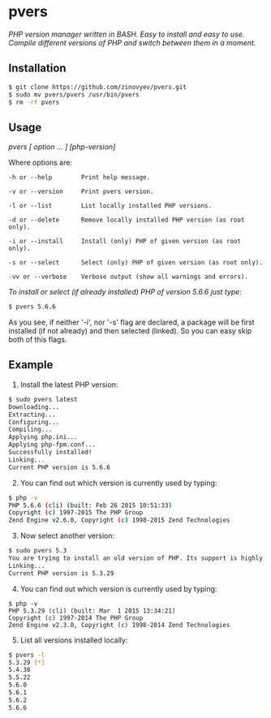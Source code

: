 pvers
==========

*PHP version manager written in BASH. Easy to install and easy to use. Compile different versions of PHP and switch between them in a moment.*

## Installation
```sh
$ git clone https://github.com/zinovyev/pvers.git
$ sudo mv pvers/pvers /usr/bin/pvers
$ rm -rf pvers
```

## Usage

*pvers [ option ... ] [php-version]*


Where options are:


    -h or --help        Print help message.

    -v or --version     Print pvers version.

    -l or --list        List locally installed PHP versions.

    -d or --delete      Remove locally installed PHP version (as root only).

    -i or --install     Install (only) PHP of given version (as root only).

    -s or --select      Select (only) PHP of given version (as root only).

    -vv or --verbose    Verbose output (show all warnings and errors).

*To install or select (if already installed) PHP of version 5.6.6 just type:*
```sh
$ pvers 5.6.6
```
As you see, if neither '-i', nor '-s' flag are declared, a package will be first installed (if not already) and then selected (linked). So you can easy skip both of this flags.

## Example

1) Install the latest PHP version:
```sh
$ sudo pvers latest
Downloading...
Extracting...
Configuring...
Compiling...
Applying php.ini...
Applying php-fpm.conf...
Successfully installed!
Linking...
Current PHP version is 5.6.6
```

2) You can find out which version is currently used by typing:
```sh
$ php -v
PHP 5.6.6 (cli) (built: Feb 26 2015 10:51:33) 
Copyright (c) 1997-2015 The PHP Group
Zend Engine v2.6.0, Copyright (c) 1998-2015 Zend Technologies
```

3) Now select another version:
```sh
$ sudo pvers 5.3
You are trying to install an old version of PHP. Its support is highly experimental. Really want to continue? [Y/n] Y
Linking...
Current PHP version is 5.3.29
```

4) You can find out which version is currently used by typing:
```
$ php -v
PHP 5.3.29 (cli) (built: Mar  1 2015 13:34:21) 
Copyright (c) 1997-2014 The PHP Group
Zend Engine v2.3.0, Copyright (c) 1998-2014 Zend Technologies
```

5) List all versions installed locally:
```sh
$ pvers -l
5.3.29 [*]
5.4.38
5.5.22
5.6.0
5.6.1
5.6.2
5.6.6
```